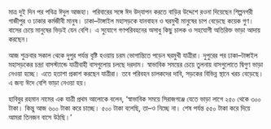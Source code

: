 মাত্র দুই দিন পর পবিত্র ঈদুল আজহা। পরিবারের সঙ্গে ঈদ উদ্‌যাপন করতে বাড়ির উদ্দেশে রওনা দিয়েছেন শিল্পনগরী গাজীপুর ও ঢাকার কর্মজীবী মানুষ। ঢাকা–টাঙ্গাইল মহাসড়কে যানবাহন ও ঘরমুখী মানুষের চাপ বেড়েছে কয়েক গুণ। বাসের চেয়ে মানুষের ভিড়ই যেন বেশি। এ সুযোগে গণপরিবহনের অসাধু কিছু চালক ও সহযোগী অতিরিক্ত ভাড়া আদায় করছেন।

আজ শুক্রবার সকাল থেকে দুপুর পর্যন্ত বৃষ্টি হওয়ায় চরম ভোগান্তিতে পড়েন ঘরমুখী যাত্রীরা। দুপুরের পর ঢাকা–টাঙ্গাইল মহাসড়কের চন্দ্রা বাসস্ট্যান্ডে যাত্রীবাহী বাসগুলোয় চলছে দরদাম। স্বাভাবিক সময়ের চেয়ে তুলনায় বাসগুলোতে দ্বিগুণ ভাড়া নেওয়া হচ্ছে। এতে হতাশা প্রকাশ করছেন যাত্রীরা। তবে পরিবহন চালকদের দাবি, সড়কের বিভিন্ন স্থানে খরচ বেড়েছে। এ জন্য ঈদে বেশি ভাড়া নেওয়া হয়।

হাবিবুর রহমান নামের এক যাত্রী প্রথম আলোকে বলেন, ‘স্বাভাবিক সময়ে সিরাজগঞ্জে যেতে ভাড়া লাগে ২৫০ থেকে ৩০০ টাকা। কিন্তু আজ ৬০০ টাকা করে চাচ্ছে। ৫০০ টাকা বলেছি, তা–ও নিচ্ছে না। শেষ পর্যন্ত ৫৫০ টাকা করে দিয়ে আমরা তিনজন বাসে উঠছি।’
